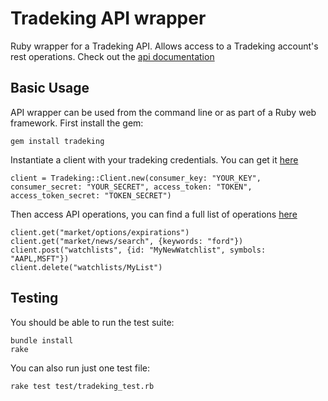 # Tradeking API wrapper

Ruby wrapper for a Tradeking API.
Allows access to a Tradeking account's rest operations. Check out the [api documentation](https://developers.tradeking.com/documentation/getting-started)


## Basic Usage

API wrapper can be used from the command line or as part of a Ruby web framework. First install the gem:

    gem install tradeking

Instantiate a client with your tradeking credentials. You can get it [here](https://developers.tradeking.com/applications)

    client = Tradeking::Client.new(consumer_key: "YOUR_KEY", consumer_secret: "YOUR_SECRET", access_token: "TOKEN", access_token_secret: "TOKEN_SECRET")

Then access API operations, you can find a full list of operations [here](https://developers.tradeking.com/documentation/request-structure)

    client.get("market/options/expirations")
    client.get("market/news/search", {keywords: "ford"})
    client.post("watchlists", {id: "MyNewWatchlist", symbols: "AAPL,MSFT"})
    client.delete("watchlists/MyList")


## Testing

You should be able to run the test suite:

    bundle install
    rake

You can also run just one test file:

    rake test test/tradeking_test.rb

